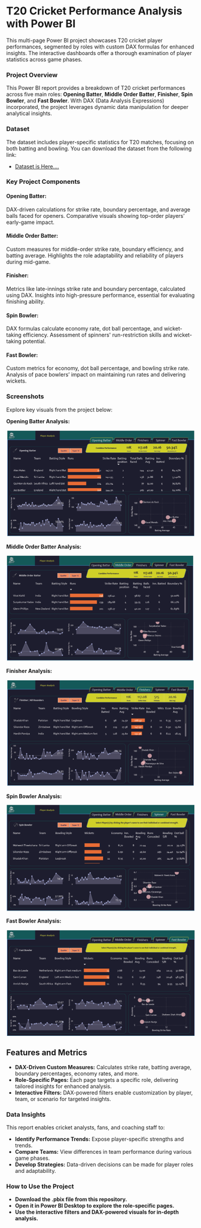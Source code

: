 # **T20 Cricket Performance Analysis with Power BI**
This multi-page Power BI project showcases T20 cricket player performances, segmented by roles with custom DAX formulas for enhanced insights. The interactive dashboards offer a thorough examination of player statistics across game phases.

### **Project Overview**
This Power BI report provides a breakdown of T20 cricket performances across five main roles: **Opening Batter**, **Middle Order Batter**, **Finisher**, **Spin Bowler**, and **Fast Bowler**. With DAX (Data Analysis Expressions) incorporated, the project leverages dynamic data manipulation for deeper analytical insights.

### **Dataset**
The dataset includes player-specific statistics for T20 matches, focusing on both batting and bowling. You can download the dataset from the following link:

- [Dataset is Here....](https://github.com/Yogesh3454/T20-Cricket-Analysis)

### **Key Project Components**
  #### **Opening Batter:**

  DAX-driven calculations for strike rate, boundary percentage, and average balls faced for openers.
  Comparative visuals showing top-order players’ early-game impact.
    
  #### **Middle Order Batter:**

  Custom measures for middle-order strike rate, boundary efficiency, and batting average.
  Highlights the role adaptability and reliability of players during mid-game.
    
  #### **Finisher:**

  Metrics like late-innings strike rate and boundary percentage, calculated using DAX.
  Insights into high-pressure performance, essential for evaluating finishing ability.
    
  #### **Spin Bowler:**

  DAX formulas calculate economy rate, dot ball percentage, and wicket-taking efficiency.
  Assessment of spinners' run-restriction skills and wicket-taking potential.

  #### **Fast Bowler:**

  Custom metrics for economy, dot ball percentage, and bowling strike rate.
  Analysis of pace bowlers’ impact on maintaining run rates and delivering wickets.

### **Screenshots**
Explore key visuals from the project below:

**Opening Batter Analysis:**

![Opening Batter Analysis](https://github.com/Yogesh3454/T20-Cricket-Analysis/blob/main/opening%20Batter.png)

**Middle Order Batter Analysis:**

![Middle Order Batter Analysis](https://github.com/Yogesh3454/T20-Cricket-Analysis/blob/main/Midddle%20Order.png)

**Finisher Analysis:**

![Finisher Analysis](https://github.com/Yogesh3454/T20-Cricket-Analysis/blob/main/finishers.png)

**Spin Bowler Analysis:**

![Spin Bowler Analysis](https://github.com/Yogesh3454/T20-Cricket-Analysis/blob/main/Spin%20Bowler.png)

**Fast Bowler Analysis:**

![Fast Bowler Analysis](https://github.com/Yogesh3454/T20-Cricket-Analysis/blob/main/Fast%20Bowler.png)

## **Features and Metrics**

- **DAX-Driven Custom Measures:** Calculates strike rate, batting average, boundary percentages, economy rates, and more.
- **Role-Specific Pages:** Each page targets a specific role, delivering tailored insights for enhanced analysis.
- **Interactive Filters:** DAX-powered filters enable customization by player, team, or scenario for targeted insights.

### **Data Insights**
This report enables cricket analysts, fans, and coaching staff to:

- **Identify Performance Trends:** Expose player-specific strengths and trends.
- **Compare Teams:** View differences in team performance during various game phases.
- **Develop Strategies:** Data-driven decisions can be made for player roles and adaptability.

### **How to Use the Project**
- **Download the .pbix file from this repository.**
- **Open it in Power BI Desktop to explore the role-specific pages.**
- **Use the interactive filters and DAX-powered visuals for in-depth analysis.**
